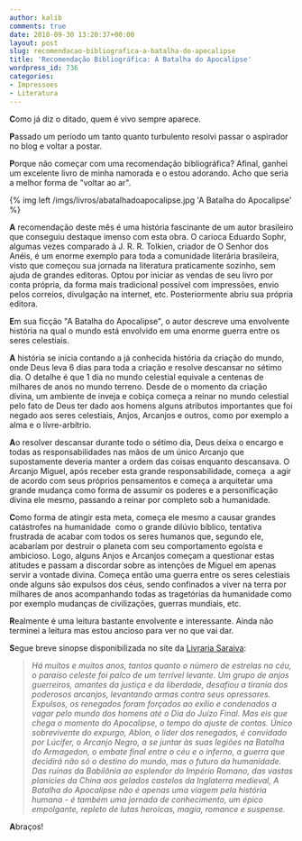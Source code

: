 ```yaml
---
author: kalib
comments: true
date: 2010-09-30 13:20:37+00:00
layout: post
slug: recomendacao-bibliografica-a-batalha-do-apocalipse
title: 'Recomendação Bibliográfica: A Batalha do Apocalipse'
wordpress_id: 736
categories:
- Impressoes
- Literatura
---
```


**C**omo já diz o ditado, quem é vivo sempre aparece.

**P**assado um período um tanto quanto turbulento resolvi passar o aspirador no blog e voltar a postar.

**P**orque não começar com uma recomendação bibliográfica? Afinal, ganhei um excelente livro de minha namorada e o estou adorando. Acho que seria a melhor forma de "voltar ao ar".

{% img left /imgs/livros/abatalhadoapocalipse.jpg 'A Batalha do Apocalipse' %}


**A** recomendação deste mês é uma história fascinante de um autor brasileiro que conseguiu destaque imenso com esta obra. O carioca Eduardo Sophr, algumas vezes comparado à J. R. R. Tolkien, criador de O Senhor dos Anéis, é um enorme exemplo para toda a comunidade literária brasileira, visto que começou sua jornada na literatura praticamente sozinho, sem ajuda de grandes editoras. Optou por iniciar as vendas de seu livro por conta própria, da forma mais tradicional possível com impressões, envio pelos correios, divulgação na internet, etc. Posteriormente abriu sua própria editora.

**E**m sua ficção "A Batalha do Apocalipse", o autor descreve uma envolvente história na qual o mundo está envolvido em uma enorme guerra entre os seres celestiais.

**A** história se inicia contando a já conhecida história da criação do mundo, onde Deus leva 6 dias para toda a criação e resolve descansar no sétimo dia. O detalhe é que 1 dia no mundo celestial equivale a centenas de milhares de anos no mundo terreno. Desde de o momento da criação divina, um ambiente de inveja e cobiça começa a reinar no mundo celestial pelo fato de Deus ter dado aos homens alguns atributos importantes que foi negado aos seres celestiais, Anjos, Arcanjos e outros, como por exemplo a alma e o lívre-arbítrio.

**A**o resolver descansar durante todo o sétimo dia, Deus deixa o encargo e todas as responsabilidades nas mãos de um único Arcanjo que supostamente deveria manter a ordem das coisas enquanto descansava. O Arcanjo Miguel, após receber esta grande responsabilidade, começa  a agir de acordo com seus próprios pensamentos e começa a arquitetar uma grande mudança como forma de assumir os poderes e a personificação divina ele mesmo, passando a reinar por completo sob a humanidade.

**C**omo forma de atingir esta meta, começa ele mesmo a causar grandes catástrofes na humanidade  como o grande dilúvio bíblico, tentativa frustrada de acabar com todos os seres humanos que, segundo ele, acabaríam por destruir o planeta com seu comportamento egoísta e ambicioso. Logo, alguns Anjos e Arcanjos começam a questionar estas atitudes e passam a discordar sobre as intenções de Miguel em apenas servir a vontade divina. Começa então uma guerra entre os seres celestiais onde alguns são expulsos dos céus, sendo confinados a viver na terra por milhares de anos acompanhando todas as tragetórias da humanidade como por exemplo mudanças de civilizações, guerras mundiais, etc.

**R**ealmente é uma leitura bastante envolvente e interessante. Ainda não terminei a leitura mas estou ancioso para ver no que vai dar.

**S**egue breve sinopse disponibilizada no site da [Livraria Saraiva](http://www.livrariasaraiva.com.br/produto/3047055/a-batalha-do-apocalipse-da-queda-dos-anjos-ao-crepusculo-do-mundo/?ID=C94920877DA091E09270F0917):


> _Há muitos e muitos anos, tantos quanto o número de estrelas no céu, o  paraíso celeste foi palco de um terrível levante. Um grupo de anjos  guerreiros,  amantes da justiça e da liberdade, desafiou a tirania dos poderosos  arcanjos, levantando armas contra seus opressores. Expulsos, os  renegados foram  forçados ao exílio e condenados a vagar pelo mundo dos homens até o Dia  do Juízo Final. Mas eis que chega o momento do Apocalipse, o tempo do  ajuste  de contas. Único sobrevivente do expurgo, Ablon, o líder dos renegados, é  convidado por Lúcifer, o Arcanjo Negro, a se juntar às suas legiões na  Batalha do Armagedon, o embate final entre o céu e o inferno, a guerra  que decidirá não só o destino do mundo, mas o futuro da humanidade. Das  ruínas  da Babilônia ao esplendor do Império Romano, das vastas planícies da  China aos gelados castelos da Inglaterra medieval, A Batalha do  Apocalipse não é  apenas uma viagem pela história humana - é também uma jornada de  conhecimento, um épico empolgante, repleto de lutas heroicas, magia,  romance e  suspense._


**A**braços!